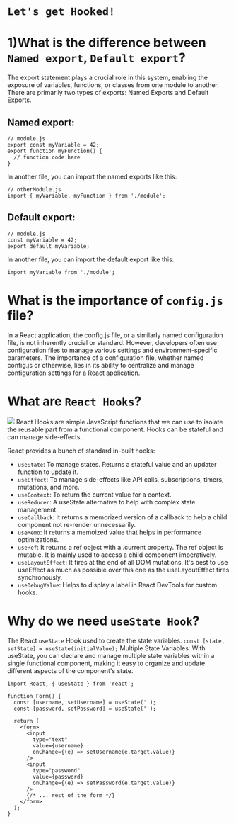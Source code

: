 # `Let's get Hooked!`
# 1)What is the difference between `Named export`, `Default export`?
The export statement plays a crucial role in this system, enabling the exposure of variables, functions, or classes from one module to another. There are primarily two types of exports: Named Exports and Default Exports.
## Named export:
```
// module.js
export const myVariable = 42;
export function myFunction() {
  // function code here
}

```
In another file, you can import the named exports like this:
```
// otherModule.js
import { myVariable, myFunction } from './module';

```

## Default export:
```
// module.js
const myVariable = 42;
export default myVariable;

```
In another file, you can import the default export like this:

``` // otherModule.js
import myVariable from './module';
```
# What is the importance of `config.js` file?
In a React application, the config.js file, or a similarly named configuration file, is not inherently crucial or standard. However, developers often use configuration files to manage various settings and environment-specific parameters. The importance of a configuration file, whether named config.js or otherwise, lies in its ability to centralize and manage configuration settings for a React application.

# What are `React Hooks`?
<img src="https://www.freecodecamp.org/news/content/images/size/w2000/2022/03/freeCodeCamp-Cover.png"></img>
React Hooks are simple JavaScript functions that we can use to isolate the reusable part from a functional component. Hooks can be stateful and can manage side-effects.

React provides a bunch of standard in-built hooks:

* `useState`: To manage states. Returns a stateful value and an updater function to update it.
* `useEffect`: To manage side-effects like API calls, subscriptions, timers, mutations, and more.
* `useContext`: To return the current value for a context.
* `useReducer`: A useState alternative to help with complex state management.
* `useCallback`: It returns a memorized version of a callback to help a child component not re-render unnecessarily.
* `useMemo`: It returns a memoized value that helps in performance optimizations.
* `useRef`: It returns a ref object with a .current property. The ref object is mutable. It is mainly used to access a child component imperatively.
* `useLayoutEffect`: It fires at the end of all DOM mutations. It's best to use useEffect as much as possible over this one as the useLayoutEffect fires synchronously.
* `useDebugValue`: Helps to display a label in React DevTools for custom hooks.

# Why do we need `useState Hook`?
The React `useState` Hook used to create the state variables.
``` const [state, setState] = useState(initialValue); ```
Multiple State Variables: With useState, you can declare and manage multiple state variables within a single functional component, making it easy to organize and update different aspects of the component's state.

```
import React, { useState } from 'react';

function Form() {
  const [username, setUsername] = useState('');
  const [password, setPassword] = useState('');

  return (
    <form>
      <input
        type="text"
        value={username}
        onChange={(e) => setUsername(e.target.value)}
      />
      <input
        type="password"
        value={password}
        onChange={(e) => setPassword(e.target.value)}
      />
      {/* ... rest of the form */}
    </form>
  );
}
```



